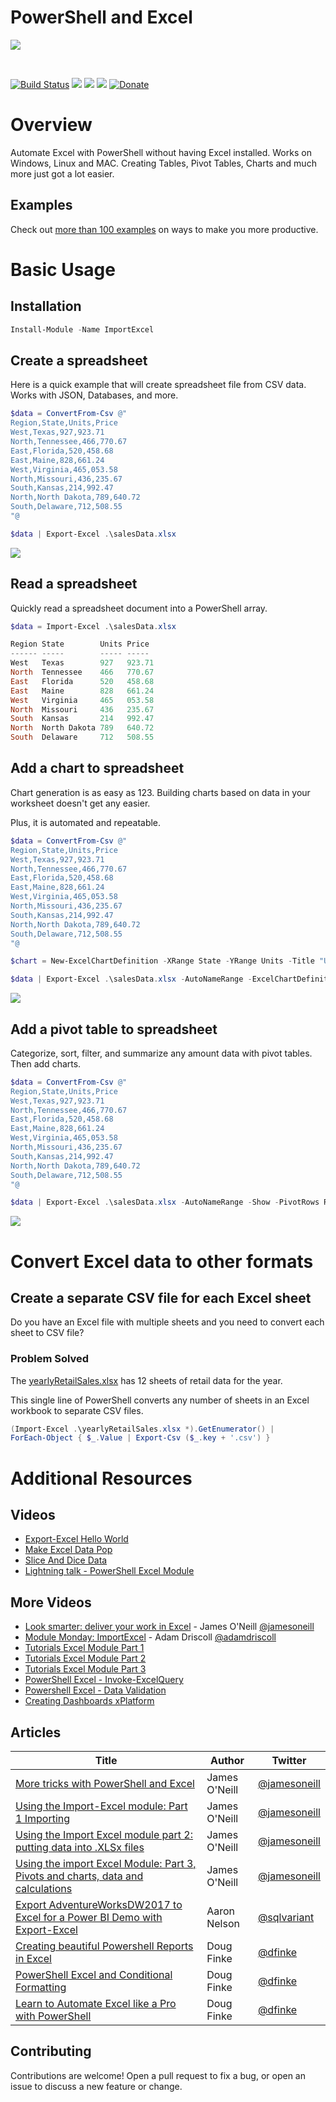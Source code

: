 # PowerShell and Excel 

![](images/logoWithInstall.png)

<br/>

[![Build Status](https://dougfinke.visualstudio.com/ImportExcel/_apis/build/status/dfinke.ImportExcel?branchName=master)](https://dougfinke.visualstudio.com/ImportExcel/_build)
[![](https://img.shields.io/powershellgallery/v/ImportExcel.svg)](https://www.powershellgallery.com/packages/ImportExcel)
[![](https://img.shields.io/powershellgallery/dt/ImportExcel.svg)](https://www.powershellgallery.com/packages/ImportExcel)
[![](https://img.shields.io/badge/License-Apache%202.0-blue.svg)](https://github.com/dfinke/ImportExcel/tree/70ab9e46c776e96fb287682d5b9b4b51a0ec3bac/LICENSE.txt)
<a href="https://www.paypal.com/paypalme/DougCharlesFinke"><img src="https://img.shields.io/badge/Donate-PayPal-green.svg" alt="Donate"></a>

# Overview

Automate Excel with PowerShell without having Excel installed. Works on Windows, Linux and MAC. Creating Tables, Pivot Tables, Charts and much more just got a lot easier.

## Examples 
Check out [more than 100 examples](Examples/) on ways to make you more productive.

# Basic Usage
## Installation

```powershell
Install-Module -Name ImportExcel
```

## Create a spreadsheet
Here is a quick example that will create spreadsheet file from CSV data. Works with JSON, Databases, and more.

```powershell
$data = ConvertFrom-Csv @"
Region,State,Units,Price
West,Texas,927,923.71
North,Tennessee,466,770.67
East,Florida,520,458.68
East,Maine,828,661.24
West,Virginia,465,053.58
North,Missouri,436,235.67
South,Kansas,214,992.47
North,North Dakota,789,640.72
South,Delaware,712,508.55
"@

$data | Export-Excel .\salesData.xlsx
```

![](images/salesdata.png)

## Read a spreadsheet

Quickly read a spreadsheet document into a PowerShell array.

```powershell
$data = Import-Excel .\salesData.xlsx
```

```powershell
Region State        Units Price
------ -----        ----- -----
West   Texas        927   923.71
North  Tennessee    466   770.67
East   Florida      520   458.68
East   Maine        828   661.24
West   Virginia     465   053.58
North  Missouri     436   235.67
South  Kansas       214   992.47
North  North Dakota 789   640.72
South  Delaware     712   508.55
```

## Add a chart to spreadsheet

Chart generation is as easy as 123. Building charts based on data in your worksheet doesn't get any easier.

Plus, it is automated and repeatable.

```powershell
$data = ConvertFrom-Csv @"
Region,State,Units,Price
West,Texas,927,923.71
North,Tennessee,466,770.67
East,Florida,520,458.68
East,Maine,828,661.24
West,Virginia,465,053.58
North,Missouri,436,235.67
South,Kansas,214,992.47
North,North Dakota,789,640.72
South,Delaware,712,508.55
"@

$chart = New-ExcelChartDefinition -XRange State -YRange Units -Title "Units by State" -NoLegend

$data | Export-Excel .\salesData.xlsx -AutoNameRange -ExcelChartDefinition $chart -Show
```

![](images/salesDataChart.png)

## Add a pivot table to spreadsheet

Categorize, sort, filter, and summarize any amount data with pivot tables. Then add charts.

```powershell
$data = ConvertFrom-Csv @"
Region,State,Units,Price
West,Texas,927,923.71
North,Tennessee,466,770.67
East,Florida,520,458.68
East,Maine,828,661.24
West,Virginia,465,053.58
North,Missouri,436,235.67
South,Kansas,214,992.47
North,North Dakota,789,640.72
South,Delaware,712,508.55
"@

$data | Export-Excel .\salesData.xlsx -AutoNameRange -Show -PivotRows Region -PivotData @{'Units'='sum'} -PivotChartType PieExploded3D
```

![](images/SalesDataChartPivotTable.png)

# Convert Excel data to other formats

## Create a separate CSV file for each Excel sheet

Do you have an Excel file with multiple sheets and you need to convert each sheet to CSV file?

### Problem Solved

The [yearlyRetailSales.xlsx](Examples\Import-Excel) has 12 sheets of retail data for the year.

This single line of PowerShell converts any number of sheets in an Excel workbook to separate CSV files.

```powershell
(Import-Excel .\yearlyRetailSales.xlsx *).GetEnumerator() |
ForEach-Object { $_.Value | Export-Csv ($_.key + '.csv') }
```

# Additional Resources

## Videos

- [Export-Excel Hello World](https://youtu.be/fvKKdIzJCws?list=PL5uoqS92stXioZw-u-ze_NtvSo0k0K0kq)
- [Make Excel Data Pop](https://youtu.be/gQaYI5hxqM4?list=PL5uoqS92stXioZw-u-ze_NtvSo0k0K0kq)
- [Slice And Dice Data](https://youtu.be/kzllxvqr3TY?list=PL5uoqS92stXioZw-u-ze_NtvSo0k0K0kq)
- [Lightning talk - PowerShell Excel Module](https://youtu.be/znVu2q11Rp4?list=PL5uoqS92stXioZw-u-ze_NtvSo0k0K0kq)

## More Videos

- [Look smarter: deliver your work in Excel](https://youtu.be/tu8Mfkwi8zI) - James O'Neill [@jamesoneill](https://twitter.com/jamesoneill)
- [Module Monday: ImportExcel](https://youtu.be/rBA_IeTmCb8?t=5) - Adam Driscoll [@adamdriscoll](https://twitter.com/adamdriscoll)
- [Tutorials Excel Module Part 1](https://youtu.be/2cwBuYbZ3To)
- [Tutorials Excel Module Part 2](https://youtu.be/8ojg-qjOnVI)
- [Tutorials Excel Module Part 3](https://youtu.be/3IgASPD0UrQ)
- [PowerShell Excel - Invoke-ExcelQuery](https://youtu.be/_7xuhsZm0Ao)
- [Powershell Excel - Data Validation](https://youtu.be/NGhahuY8j1M)
- [Creating Dashboards xPlatform](https://youtu.be/qMWkZt6ikgM)

## Articles

|Title|Author|Twitter|
|------|------|------|
|[More tricks with PowerShell and Excel](https://jamesone111.wordpress.com/2018/05/31/more-tricks-with-powershell-and-excel/)|James O'Neill|[@jamesoneill](https://twitter.com/jamesoneill)|
|[Using the Import-Excel module: Part 1 Importing](https://jamesone111.wordpress.com/2017/12/05/using-the-import-excel-part-1-importing/)|James O'Neill|[@jamesoneill](https://twitter.com/jamesoneill)|
|[Using the Import Excel module part 2: putting data into .XLSx files](https://jamesone111.wordpress.com/2017/12/11/using-the-import-excel-module-part-2-putting-data-into-xlsx-files/)|James O'Neill|[@jamesoneill](https://twitter.com/jamesoneill)|
|[Using the import Excel Module: Part 3, Pivots and charts, data and calculations](https://jamesone111.wordpress.com/2017/12/12/using-the-import-excel-module-part-3-pivots-and-charts-data-and-calculations/)|James O'Neill|[@jamesoneill](https://twitter.com/jamesoneill)|
|[Export AdventureWorksDW2017 to Excel for a Power BI Demo with Export-Excel](https://sqlvariant.com/2019/03/export-adventureworksdw2017-to-excel-for-a-powerbi-demo-with-export-excel-in-powershell/)|Aaron Nelson|[@sqlvariant](https://twitter.com/sqlvariant)
|[Creating beautiful Powershell Reports in Excel](https://dfinke.github.io/powershell/2019/07/31/Creating-beautiful-Powershell-Reports-in-Excel.html)|Doug Finke|[@dfinke](https://twitter.com/dfinke)
|[PowerShell Excel and Conditional Formatting](https://dfinke.github.io/powershell/2020/05/02/PowerShell-Excel-and-Conditional-Formatting.html)|Doug Finke|[@dfinke](https://twitter.com/dfinke)
|[Learn to Automate Excel like a Pro with PowerShell](https://dfinke.github.io/powershell/2019/08/29/Learn-to-Automate-Excel-like-a-Pro-with-PowerShell.html)|Doug Finke|[@dfinke](https://twitter.com/dfinke)

## Contributing
Contributions are welcome! Open a pull request to fix a bug, or open an issue to discuss a new feature or change.